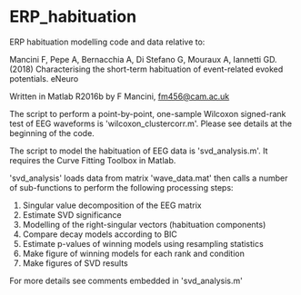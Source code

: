 # ERP_habituation
ERP habituation modelling code and data relative to:

Mancini F, Pepe A, Bernacchia A, Di Stefano G, Mouraux A, Iannetti GD. (2018)
Characterising the short-term habituation of event-related evoked potentials.
eNeuro

Written in Matlab R2016b by F Mancini, fm456@cam.ac.uk


The script to perform a point-by-point, one-sample Wilcoxon signed-rank test of EEG waveforms is 'wilcoxon_clustercorr.m'. Please see details at the beginning of the code.

The script to model the habituation of EEG data is 'svd_analysis.m'. It requires the Curve Fitting Toolbox in Matlab.

'svd_analysis' loads data from matrix 'wave_data.mat' then calls a number of sub-functions to perform the following processing steps:

1. Singular value decomposition of the EEG matrix
2. Estimate SVD significance
3. Modelling of the right-singular vectors (habituation components)
4. Compare decay models according to BIC
5. Estimate p-values of winning models using resampling statistics
6. Make figure of winning models for each rank and condition
7. Make figures of SVD results

For more details see comments embedded in 'svd_analysis.m'
